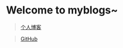 # Welcome to myblogs~

> [个人博客](https://blog.csdn.net/chenmo2019)


> [GitHub](https://github.com/chenmooooooo "github")

